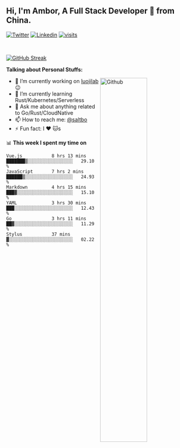 ## Hi, I'm Ambor, A Full Stack Developer 🚀 from China.

[![Twitter](https://img.shields.io/badge/-saltbo-1ca0f1?style=flat&logo=twitter&logoColor=white)](https://twitter.com/rdsaltbo)
[![Linkedin](https://img.shields.io/badge/-saltbo-blue?style=flat&logo=Linkedin&logoColor=white)](https://www.linkedin.com/in/saltbo/)
[![visits](https://visitor.vercel.app/page/saltbo?color=light-green)](https://github.com/saltbo/)

&nbsp;  

[![GitHub Streak](http://github-readme-streak-stats.herokuapp.com?user=saltbo&hide_border=true&date_format=M%20j%5B%2C%20Y%5D)](https://git.io/streak-stats)

**Talking about Personal Stuffs:**
<!-- Any image aligned to the right. Beware the width  -->
<img width="50%" align="right" alt="Github" src="https://raw.githubusercontent.com/saltbo/saltbo/master/images/git-header.svg" />

- 🔭 I’m currently working on [luojilab](https://github.com/luojilab) :wink:
- 🌱 I’m currently learning Rust/Kubernetes/Serverless
- 💬 Ask me about anything related to Go/Rust/CloudNative
- 📫 How to reach me: [@saltbo](https://twitter.com/rdsaltbo)
- ⚡ Fun fact: I :heart: :cat:s


📊 **This week I spent my time on**
<!--START_SECTION:waka-->

```text
Vue.js           8 hrs 13 mins   ███████▒░░░░░░░░░░░░░░░░░   29.10 %
JavaScript       7 hrs 2 mins    ██████▒░░░░░░░░░░░░░░░░░░   24.93 %
Markdown         4 hrs 15 mins   ███▓░░░░░░░░░░░░░░░░░░░░░   15.10 %
YAML             3 hrs 30 mins   ███░░░░░░░░░░░░░░░░░░░░░░   12.43 %
Go               3 hrs 11 mins   ██▓░░░░░░░░░░░░░░░░░░░░░░   11.29 %
Stylus           37 mins         ▓░░░░░░░░░░░░░░░░░░░░░░░░   02.22 %
```

<!--END_SECTION:waka-->
